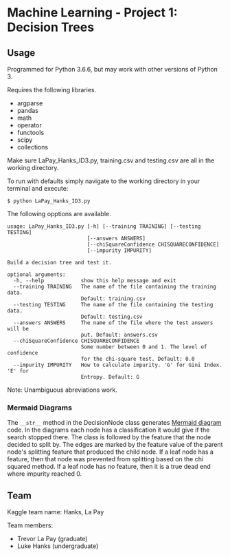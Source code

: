 # Machine Learning - Project 1: Decision Trees

## Usage

Programmed for Python 3.6.6, but may work with other versions of Python 3. 

Requires the following libraries.

* argparse
* pandas
* math
* operator
* functools
* scipy
* collections

Make sure LaPay_Hanks_ID3.py, training.csv and testing.csv are all in the working directory.

To run with defaults simply navigate to the working directory in your terminal and execute:

```
$ python LaPay_Hanks_ID3.py
```

The following opptions are available.

```
usage: LaPay_Hanks_ID3.py [-h] [--training TRAINING] [--testing TESTING]
                          [--answers ANSWERS]
                          [--chiSquareConfidence CHISQUARECONFIDENCE]
                          [--impurity IMPURITY]

Build a decision tree and test it.

optional arguments:
  -h, --help            show this help message and exit
  --training TRAINING   The name of the file containing the training data.
                        Default: training.csv
  --testing TESTING     The name of the file containing the testing data.
                        Default: testing.csv
  --answers ANSWERS     The name of the file where the test answers will be
                        put. Default: answers.csv
  --chiSquareConfidence CHISQUARECONFIDENCE
                        Some number between 0 and 1. The level of confidence
                        for the chi-square test. Default: 0.0
  --impurity IMPURITY   How to calculate impurity. 'G' for Gini Index. 'E' for
                        Entropy. Default: G
```

Note: Unambiguous abreviations work.

### Mermaid Diagrams

The `__str__` method in the DecisionNode class generates [Mermaid diagram](https://mermaidjs.github.io/) code. In the diagrams each node has a classification it would give if the search stopped there. The class is followed by the feature that the node decided to split by. The edges are marked by the feature value of the parent node's splitting feature that produced the child node. If a leaf node has a feature, then that node was prevented from splitting based on the chi squared method. If a leaf node has no feature, then it is a true dead end where impurity reached 0.

## Team

Kaggle team name: Hanks, La Pay

Team members:

- Trevor La Pay (graduate)
- Luke Hanks (undergraduate)
